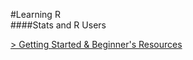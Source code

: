 #Learning R  
####Stats and R Users

[> Getting Started & Beginner's Resources](http://rpubs.com/dkvale/Learning-2R)
